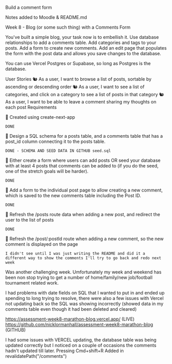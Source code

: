 Build a comment form

Notes added to Moodle & README.md

Week 8 - Blog (or some such thing) with a Comments Form

You've built a simple blog, your task now is to embellish it. Use database relationships to add a comments table. Add categories and tags to your posts. Add a form to create new comments. Add an edit page that populates the form with the post data and allows you save changes to the database.

You can use Vercel Postgres or Supabase, so long as Postgres is the database.

User Stories
🐿️ As a user, I want to browse a list of posts, sortable by ascending or descending order
🐿️ As a user, I want to see a list of categories, and click on a category to see a list of posts in that category
🐿️ As a user, I want to be able to leave a comment sharing my thoughts on each post
Requirements

🎯 Created using create-next-app

    DONE

🎯 Design a SQL schema for a posts table, and a comments table that has a post_id column connecting it to the posts table.

    DONE - SCHEMA AND SEED DATA IN GITHUB seed.sql

🎯 Either create a form where users can add posts OR seed your database with at least 4 posts that comments can be added to (if you do the seed, one of the stretch goals will be harder).

    DONE

🎯 Add a form to the individual post page to allow creating a new comment, which is saved to the new comments table including the Post ID.

    DONE

🎯 Refresh the /posts route data when adding a new post, and redirect the user to the list of posts

    DONE

🎯 Refresh the /post/:postId route when adding a new comment, so the new comment is displayed on the page

    I didn't see until I was just writing the README and did it a different way to show the comments I'll try to go back and redo next week

Was another challenging week. Umfortunately my week and weekend has been non stop trying to get a number of home/family/new job/football tournament related work.

I had problems with date fields on SQL that I wanted to put in and ended up spending to long trying to resolve, there were also a few issues with Vercel not updating back so the SQL was showing incorrectly (showed data in my comments table even though it had been deleted and cleared)

https://assessment-week8-marathon-blog.vercel.app/ (LIVE)
https://github.com/nicklormanhall/assessment-week8-marathon-blog (GITHUB)

I had some issues with VERCEL updating, the database table was being updated correctly but I noticed on a couple of occasions the comments hadn't updated till later. Pressing Cmd+shift+R Added in
revalidatePath("/comments")
